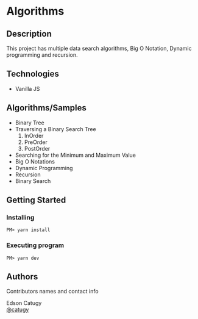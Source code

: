 
# Algorithms

## Description

This project has multiple data search algorithms, Big O Notation, Dynamic programming and recursion.

## Technologies
* Vanilla JS 

## Algorithms/Samples
* Binary Tree
* Traversing a Binary Search Tree
    1. InOrder
    2. PreOrder
    3. PostOrder
*  Searching for the Minimum and Maximum Value
* Big O Notations
* Dynamic Programming
* Recursion
* Binary Search

## Getting Started

### Installing

```
PM> yarn install
```

### Executing program

```
PM> yarn dev
```

## Authors

Contributors names and contact info

Edson Catugy  
[@catugy](www.linkedin.com/in/catugy)

